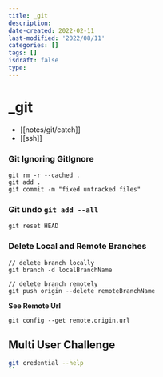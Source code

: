 ```yaml
---
title: _git
description:
date-created: 2022-02-11
last-modified: '2022/08/11'
categories: []
tags: []
isdraft: false
type:
---
```


# \_git

- [[notes/git/catch]]
- [[ssh]]

### Git Ignoring GitIgnore

```shell
git rm -r --cached .
git add .
git commit -m "fixed untracked files"

```

### Git undo `git add --all`

```shell
git reset HEAD
```

### Delete Local and Remote Branches

```shell
// delete branch locally
git branch -d localBranchName

// delete branch remotely
git push origin --delete remoteBranchName
```

**See Remote Url**

```shell
git config --get remote.origin.url
```

## Multi User Challenge

```sh
git credential --help
``
```
